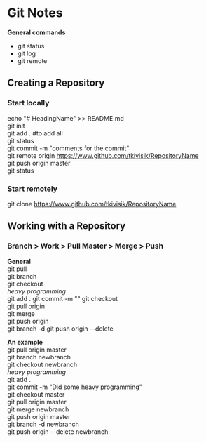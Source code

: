 # Git Notes

**General commands**

* git status
* git log
* git remote

## Creating a Repository

### Start locally

echo "# HeadingName" >> README.md  
git init  
git add . #to add all  
git status  
git commit -m "comments for the commit"  
git remote origin https://www.github.com/tkivisik/RepositoryName  
git push origin master  
git status  

### Start remotely

git clone https://www.github.com/tkivisik/RepositoryName

## Working with a Repository

### Branch > Work > Pull Master > Merge > Push

**General**  
git pull <remotename> <branchname>  
git branch <newbranchname>  
git checkout <newbranchname>  
*heavy programming*  
git add .
git commit -m "<comment>"
git checkout <branchname>  
git pull origin <branchname>  
git merge <newbranchname>  
git push origin <branchname>  
git branch -d <newbranchname>
git push origin --delete <newbranchname>  

**An example**  
git pull origin master  
git branch newbranch  
git checkout newbranch  
*heavy programming*  
git add .  
git commit -m "Did some heavy programming"  
git checkout master  
git pull origin master  
git merge newbranch  
git push origin master  
git branch -d newbranch  
git push origin --delete newbranch